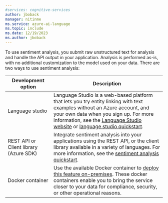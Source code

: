 ```yaml
---
#services: cognitive-services
author: jboback
manager: nitinme
ms.service: azure-ai-language
ms.topic: include
ms.date: 12/19/2023
ms.author: jboback
---
```


To use sentiment analysis, you submit raw unstructured text for analysis and handle the API output in your application. Analysis is performed as-is, with no additional customization to the model used on your data. There are two ways to use sentiment analysis:


|Development option  |Description  |
|---------|---------|
|Language studio     | Language Studio is a web-based platform that lets you try entity linking with text examples without an Azure account, and your own data when you sign up. For more information, see the [Language Studio website](https://language.cognitive.azure.com/tryout/sentiment) or [language studio quickstart](../../language-studio.md).         |
|REST API or Client library (Azure SDK)      | Integrate sentiment analysis into your applications using the REST API, or the client library available in a variety of languages. For more information, see the [sentiment analysis quickstart](../quickstart.md).        |
| Docker container | Use the available Docker container to [deploy this feature on-premises](../how-to/use-containers.md). These docker containers enable you to bring the service closer to your data for compliance, security, or other operational reasons. |